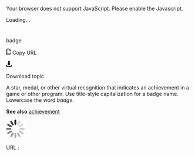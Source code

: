 Your browser does not support JavaScript. Please enable the Javascript.

Loading...

# 

badge

![Copy URL](baseline_files/Copy.png)
Copy URL

![Download](baseline_files/Download.png)

Download topic

A
star, medal, or other virtual recognition that indicates an achievement
in a game or other program. Use title-style capitalization for a
badge name. Lowercase the word *badge*. 

**See also** [achievement](https://worldready.cloudapp.net/Styleguide/Read?id=1413&topicid=3917)

![In progress](baseline_files/activity-large.gif)

URL :
